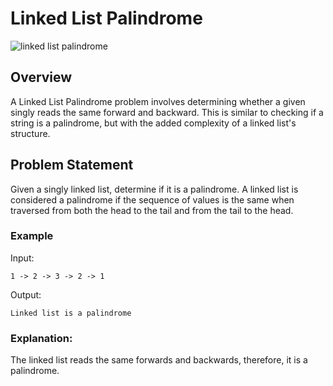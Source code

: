 # Linked List Palindrome

![linked list palindrome](https://i.imgur.com/Ws4MoDI.png)
## Overview

A Linked List Palindrome problem involves determining whether a given singly reads the same forward and backward. This is similar to checking if a string is a palindrome, but with the added complexity of a linked list's structure.

## Problem Statement

Given a singly linked list, determine if it is a palindrome. A linked list is considered a palindrome if the sequence of values is the same when traversed from both the head to the tail and from the tail to the head.

### Example

Input:
```
1 -> 2 -> 3 -> 2 -> 1
```
Output:
```
Linked list is a palindrome
```

### Explanation:

The linked list reads the same forwards and backwards, therefore, it is a palindrome.